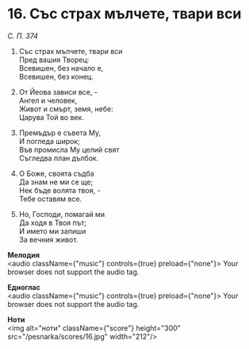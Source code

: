 # 16. Със страх мълчете, твари вси

_С. П. 374_

1. Със страх мълчете, твари вси  
Пред вашия Творец:  
Всевишен, без начало е,  
Всевишен, без конец.  

2. От Йеова зависи все, -  
Ангел и человек,  
Живот и смърт, земя, небе:  
Царува Той во век.  

3. Премъдър е съвета Му,  
И погледа широк;  
Във промисла Му целий свят  
Съгледва план дълбок.  

4. О Боже, своята съдба  
Да знам не ми се ще;  
Нек бъде волята твоя, -  
Тебе оставям все.  

5. Но, Господи, помагай ми  
Да ходя в Твоя път;  
И името ми запиши  
За вечния живот.

**Мелодия**  
<audio className={"music"} controls={true} preload={"none"}>
    <source src="/pesnarka/mp3/16.mp3" type="audio/mpeg"/>
    Your browser does not support the audio tag.
</audio>

**Едноглас**  
<audio className={"music"} controls={true} preload={"none"}>
    <source src="/pesnarka/transp/16.mp3" type="audio/mpeg"/>
    Your browser does not support the audio tag.
</audio>

**Ноти**  
<img alt="ноти" className={"score"} height="300" src="/pesnarka/scores/16.jpg" width="212"/>
